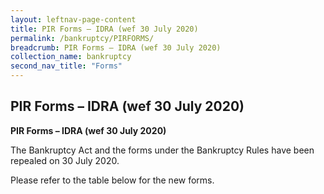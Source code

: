 ```yaml
---
layout: leftnav-page-content
title: PIR Forms – IDRA (wef 30 July 2020)
permalink: /bankruptcy/PIRFORMS/
breadcrumb: PIR Forms – IDRA (wef 30 July 2020)
collection_name: bankruptcy
second_nav_title: "Forms"
---
```


PIR Forms – IDRA (wef 30 July 2020)
---

**PIR Forms – IDRA (wef 30 July 2020)**

The Bankruptcy Act and the forms under the Bankruptcy Rules have been repealed on 30 July 2020.
 
Please refer to the table below for the new forms. 

